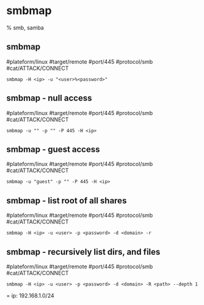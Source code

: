 # smbmap
% smb, samba

## smbmap
#plateform/linux #target/remote #port/445 #protocol/smb #cat/ATTACK/CONNECT 

```
smbmap -H <ip> -u "<user>%<password>"
```

## smbmap - null access
#plateform/linux #target/remote #port/445 #protocol/smb #cat/ATTACK/CONNECT 

```
smbmap -u "" -p "" -P 445 -H <ip>
```

## smbmap - guest access
#plateform/linux #target/remote #port/445 #protocol/smb #cat/ATTACK/CONNECT 
```
smbmap -u "guest" -p "" -P 445 -H <ip>
```

## smbmap - list root of all shares
#plateform/linux #target/remote #port/445 #protocol/smb #cat/ATTACK/CONNECT 
```
smbmap -H <ip> -u <user> -p <password> -d <domain> -r
```

## smbmap - recursively list dirs, and files
#plateform/linux #target/remote #port/445 #protocol/smb #cat/ATTACK/CONNECT 
```
smbmap -H <ip> -u <user> -p <password> -d <domain> -R <path> --depth 1
```

= ip: 192.168.1.0/24
